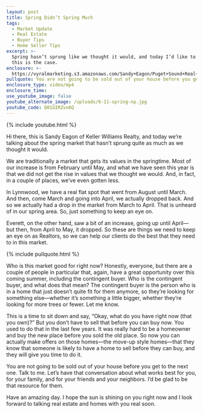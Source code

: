 ```yaml
---
layout: post
title: Spring Didn’t Spring Much
tags:
  - Market Update
  - Real Estate
  - Buyer Tips
  - Home Seller Tips
excerpt: >-
  Spring hasn’t sprung like we thought it would, and today I’d like to share why
  this is the case.
enclosure: >-
  https://vyralmarketing.s3.amazonaws.com/Sandy+Eagon/Puget+Sound+Real+Estate+Agent-+Spring+Didnt+Spring+Much.mp4
pullquote: You are not going to be sold out of your house before you get to the next one.
enclosure_type: video/mp4
enclosure_time:
use_youtube_image: false
youtube_alternate_image: /uploads/6-11-spring-np.jpg
youtube_code: Q01GIRZvo6Q
---
```


{% include youtube.html %}

Hi there, this is Sandy Eagon of Keller Williams Realty, and today we’re talking about the spring market that hasn’t sprung quite as much as we thought it would.&nbsp;

We are traditionally a market that gets its values in the springtime. Most of our increase is from February until May, and what we have seen this year is that we did not get the rise in values that we thought we would. And, in fact, in a couple of places, we’ve even gotten less.&nbsp;

In Lynnwood, we have a real flat spot that went from August until March. And then, come March and going into April, we actually dropped back. And so we actually had a drop in the market from March to April. That is unheard of in our spring area. So, just something to keep an eye on.&nbsp;

Everett, on the other hand, saw a bit of an increase, going up until April—but then, from April to May, it dropped. So these are things we need to keep an eye on as Realtors, so we can help our clients do the best that they need to in this market.

{% include pullquote.html %}

Who is this market good for right now? Honestly, everyone, but there are a couple of people in particular that, again, have a great opportunity over this coming summer, including the contingent buyer. Who is the contingent buyer, and what does that mean? The contingent buyer is the person who is in a home that just doesn’t quite fit for them anymore, so they’re looking for something else—whether it’s something a little bigger, whether they’re looking for more trees or fewer. Let me know.&nbsp;

This is a time to sit down and say, “Okay, what do you have right now (that you own)?” But you don’t have to sell that before you can buy now. You used to do that in the last few years. It was really hard to be a homeowner and buy the new place before you sold the old place. So now you can actually make offers on those homes—the move-up style homes—that they know that someone is likely to have a home to sell before they can buy, and they will give you time to do it.&nbsp;

You are not going to be sold out of your house before you get to the next one. Talk to me. Let’s have that conversation about what works best for you, for your family, and for your friends and your neighbors. I’d be glad to be that resource for them.&nbsp;

Have an amazing day. I hope the sun is shining on you right now and I look forward to talking real estate and homes with you real soon.